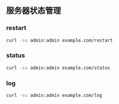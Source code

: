 ## 服务器状态管理

### restart

```bash
curl -su admin:admin example.com/restart
```

### status

```bash
curl -su admin:admin example.com/status
```

### log

```bash
curl -su admin:admin example.com/log
```